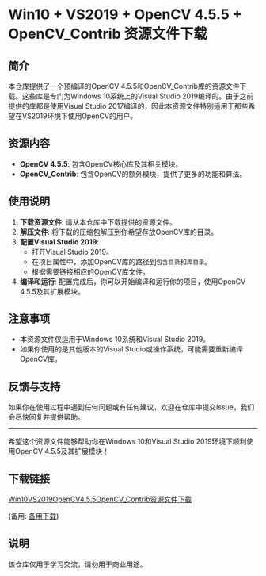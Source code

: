 # Win10 + VS2019 + OpenCV 4.5.5 + OpenCV_Contrib 资源文件下载

## 简介

本仓库提供了一个预编译的OpenCV 4.5.5和OpenCV_Contrib库的资源文件下载。这些库是专门为Windows 10系统上的Visual Studio 2019编译的。由于之前提供的库都是使用Visual Studio 2017编译的，因此本资源文件特别适用于那些希望在VS2019环境下使用OpenCV的用户。

## 资源内容

- **OpenCV 4.5.5**: 包含OpenCV核心库及其相关模块。
- **OpenCV_Contrib**: 包含OpenCV的额外模块，提供了更多的功能和算法。

## 使用说明

1. **下载资源文件**: 请从本仓库中下载提供的资源文件。
2. **解压文件**: 将下载的压缩包解压到你希望存放OpenCV库的目录。
3. **配置Visual Studio 2019**:
   - 打开Visual Studio 2019。
   - 在项目属性中，添加OpenCV库的路径到`包含目录`和`库目录`。
   - 根据需要链接相应的OpenCV库文件。
4. **编译和运行**: 配置完成后，你可以开始编译和运行你的项目，使用OpenCV 4.5.5及其扩展模块。

## 注意事项

- 本资源文件仅适用于Windows 10系统和Visual Studio 2019。
- 如果你使用的是其他版本的Visual Studio或操作系统，可能需要重新编译OpenCV库。

## 反馈与支持

如果你在使用过程中遇到任何问题或有任何建议，欢迎在仓库中提交Issue，我们会尽快回复并提供帮助。

---

希望这个资源文件能够帮助你在Windows 10和Visual Studio 2019环境下顺利使用OpenCV 4.5.5及其扩展模块！

## 下载链接
[Win10VS2019OpenCV4.5.5OpenCV_Contrib资源文件下载](https://pan.quark.cn/s/cec16e7dedff) 

(备用: [备用下载](https://pan.baidu.com/s/1U_Qjr8onx8FvyEgQ_VAiig?pwd=1234))

## 说明

该仓库仅用于学习交流，请勿用于商业用途。
